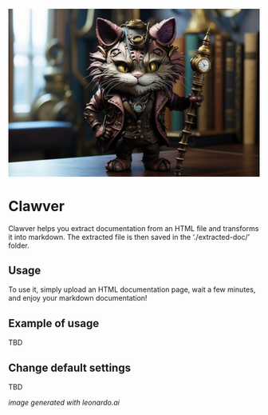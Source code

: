 
![catnip](https://github.com/DevPres/Clawver/blob/main/clawver.jpg)

# Clawver

Clawver helps you extract documentation from an HTML file and transforms it into markdown.
The extracted file is then saved in the ‘./extracted-doc/’ folder.

## Usage

To use it, simply upload an HTML documentation page, wait a few minutes, and enjoy your markdown documentation!

## Example of usage

TBD

## Change default settings

TBD



<i>image generated with leonardo.ai</i>
